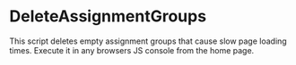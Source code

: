 # DeleteAssignmentGroups
This script deletes empty assignment groups that cause slow page loading times. Execute it in any browsers JS console from the home page. 

